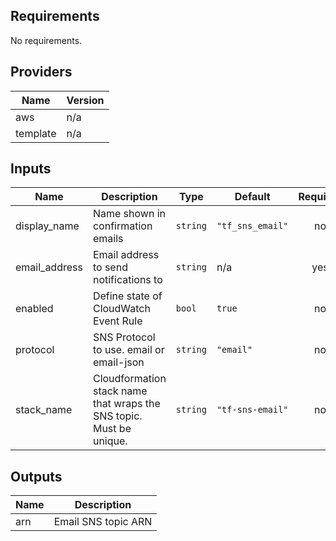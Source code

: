 ## Requirements

No requirements.

## Providers

| Name | Version |
|------|---------|
| aws | n/a |
| template | n/a |

## Inputs

| Name | Description | Type | Default | Required |
|------|-------------|------|---------|:--------:|
| display\_name | Name shown in confirmation emails | `string` | `"tf_sns_email"` | no |
| email\_address | Email address to send notifications to | `string` | n/a | yes |
| enabled | Define state of CloudWatch Event Rule | `bool` | `true` | no |
| protocol | SNS Protocol to use. email or email-json | `string` | `"email"` | no |
| stack\_name | Cloudformation stack name that wraps the SNS topic. Must be unique. | `string` | `"tf-sns-email"` | no |

## Outputs

| Name | Description |
|------|-------------|
| arn | Email SNS topic ARN |
